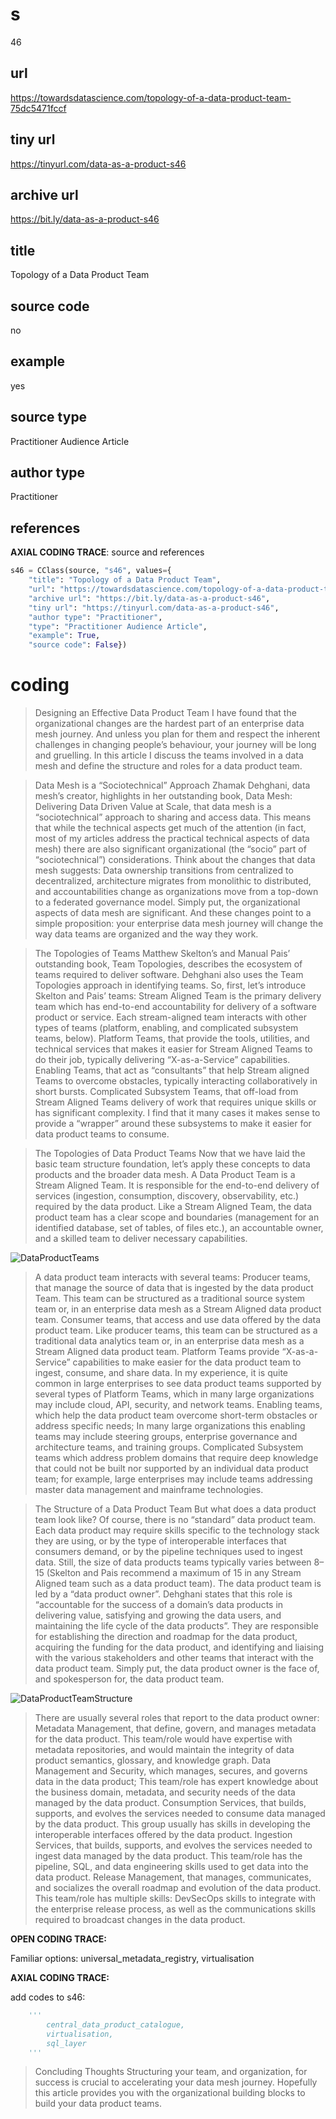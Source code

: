 # s 
46
## url
https://towardsdatascience.com/topology-of-a-data-product-team-75dc5471fccf
## tiny url
https://tinyurl.com/data-as-a-product-s46
## archive url
https://bit.ly/data-as-a-product-s46
## title
Topology of a Data Product Team
## source code
no
## example
yes
## source type 
Practitioner Audience Article
## author type
Practitioner
## references

**AXIAL CODING TRACE**: source and references
``` python
s46 = CClass(source, "s46", values={
    "title": "Topology of a Data Product Team",
    "url": "https://towardsdatascience.com/topology-of-a-data-product-team-75dc5471fccf",
    "archive url": "https://bit.ly/data-as-a-product-s46",
    "tiny url": "https://tinyurl.com/data-as-a-product-s46",
    "author type": "Practitioner",
    "type": "Practitioner Audience Article",
    "example": True,
    "source code": False})
``` 

# coding

> Designing an Effective Data Product Team
I have found that the organizational changes are the hardest part of an enterprise data mesh journey. And unless you plan for them and respect the inherent challenges in changing people’s behaviour, your journey will be long and gruelling.
In this article I discuss the teams involved in a data mesh and define the structure and roles for a data product team.

> Data Mesh is a “Sociotechnical” Approach
Zhamak Dehghani, data mesh’s creator, highlights in her outstanding book, Data Mesh: Delivering Data Driven Value at Scale, that data mesh is a “sociotechnical” approach to sharing and access data. This means that while the technical aspects get much of the attention (in fact, most of my articles address the practical technical aspects of data mesh) there are also significant organizational (the “socio” part of “sociotechnical”) considerations.
Think about the changes that data mesh suggests: Data ownership transitions from centralized to decentralized, architecture migrates from monolithic to distributed, and accountabilities change as organizations move from a top-down to a federated governance model.
Simply put, the organizational aspects of data mesh are significant. And these changes point to a simple proposition: your enterprise data mesh journey will change the way data teams are organized and the way they work.

> The Topologies of Teams
Matthew Skelton’s and Manual Pais’ outstanding book, Team Topologies, describes the ecosystem of teams required to deliver software. Dehghani also uses the Team Topologies approach in identifying teams.
So, first, let’s introduce Skelton and Pais’ teams:
Stream Aligned Team is the primary delivery team which has end-to-end accountability for delivery of a software product or service. Each stream-aligned team interacts with other types of teams (platform, enabling, and complicated subsystem teams, below).
Platform Teams, that provide the tools, utilities, and technical services that makes it easier for Stream Aligned Teams to do their job, typically delivering “X-as-a-Service” capabilities.
Enabling Teams, that act as “consultants” that help Stream aligned Teams to overcome obstacles, typically interacting collaboratively in short bursts.
Complicated Subsystem Teams, that off-load from Stream Aligned Teams delivery of work that requires unique skills or has significant complexity. I find that it many cases it makes sense to provide a “wrapper” around these subsystems to make it easier for data product teams to consume.

> The Topologies of Data Product Teams
Now that we have laid the basic team structure foundation, let’s apply these concepts to data products and the broader data mesh.
A Data Product Team is a Stream Aligned Team. It is responsible for the end-to-end delivery of services (ingestion, consumption, discovery, observability, etc.) required by the data product. Like a Stream Aligned Team, the data product team has a clear scope and boundaries (management for an identified database, set of tables, of files etc.), an accountable owner, and a skilled team to deliver necessary capabilities.

![DataProductTeams](https://miro.medium.com/max/720/1*cEMhZCE4-O9uFza3nZ1KoA.webp)

> A data product team interacts with several teams:
Producer teams, that manage the source of data that is ingested by the data product Team. This team can be structured as a traditional source system team or, in an enterprise data mesh as a Stream Aligned data product team.
Consumer teams, that access and use data offered by the data product team. Like producer teams, this team can be structured as a traditional data analytics team or, in an enterprise data mesh as a Stream Aligned data product team.
Platform Teams provide “X-as-a-Service” capabilities to make easier for the data product team to ingest, consume, and share data. In my experience, it is quite common in large enterprises to see data product teams supported by several types of Platform Teams, which in many large organizations may include cloud, API, security, and network teams.
Enabling teams, which help the data product team overcome short-term obstacles or address specific needs; In many large organizations this enabling teams may include steering groups, enterprise governance and architecture teams, and training groups.
Complicated Subsystem teams which address problem domains that require deep knowledge that could not be built nor supported by an individual data product team; for example, large enterprises may include teams addressing master data management and mainframe technologies.

> The Structure of a Data Product Team
But what does a data product team look like? Of course, there is no “standard” data product team. Each data product may require skills specific to the technology stack they are using, or by the type of interoperable interfaces that consumers demand, or by the pipeline techniques used to ingest data. Still, the size of data products teams typically varies between 8–15 (Skelton and Pais recommend a maximum of 15 in any Stream Aligned team such as a data product team).
The data product team is led by a “data product owner”. Dehghani states that this role is “accountable for the success of a domain’s data products in delivering value, satisfying and growing the data users, and maintaining the life cycle of the data products”. They are responsible for establishing the direction and roadmap for the data product, acquiring the funding for the data product, and identifying and liaising with the various stakeholders and other teams that interact with the data product team. Simply put, the data product owner is the face of, and spokesperson for, the data product team.

![DataProductTeamStructure](https://miro.medium.com/max/720/1*I_16A0UW9_ODvYNT3cvWAA.webp)

> There are usually several roles that report to the data product owner:
Metadata Management, that define, govern, and manages metadata for the data product. This team/role would have expertise with metadata repositories, and would maintain the integrity of data product semantics, glossary, and knowledge graph.
Data Management and Security, which manages, secures, and governs data in the data product; This team/role has expert knowledge about the business domain, metadata, and security needs of the data managed by the data product.
Consumption Services, that builds, supports, and evolves the services needed to consume data managed by the data product. This group usually has skills in developing the interoperable interfaces offered by the data product.
Ingestion Services, that builds, supports, and evolves the services needed to ingest data managed by the data product. This team/role has the pipeline, SQL, and data engineering skills used to get data into the data product.
Release Management, that manages, communicates, and socializes the overall roadmap and evolution of the data product. This team/role has multiple skills: DevSecOps skills to integrate with the enterprise release process, as well as the communications skills required to broadcast changes in the data product.

**OPEN CODING TRACE:**

Familiar options: universal_metadata_registry, virtualisation

**AXIAL CODING TRACE:**

add codes to s46: 
``` python 
    '''
        central_data_product_catalogue,
        virtualisation,
        sql_layer
    '''
```

> Concluding Thoughts
Structuring your team, and organization, for success is crucial to accelerating your data mesh journey. Hopefully this article provides you with the organizational building blocks to build your data product teams.



